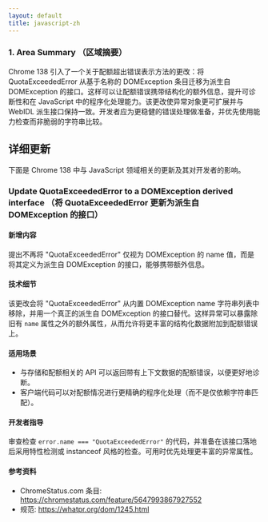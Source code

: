 ```yaml
---
layout: default
title: javascript-zh
---
```


### 1. Area Summary （区域摘要）

Chrome 138 引入了一个关于配额超出错误表示方法的更改：将 QuotaExceededError 从基于名称的 DOMException 条目迁移为派生自 DOMException 的接口。这样可以让配额错误携带结构化的额外信息，提升可诊断性和在 JavaScript 中的程序化处理能力。该更改使异常对象更可扩展并与 WebIDL 派生接口保持一致。开发者应为更稳健的错误处理做准备，并优先使用能力检查而非脆弱的字符串比较。

## 详细更新

下面是 Chrome 138 中与 JavaScript 领域相关的更新及其对开发者的影响。

### Update QuotaExceededError to a DOMException derived interface （将 QuotaExceededError 更新为派生自 DOMException 的接口）

#### 新增内容
提出不再将 "QuotaExceededError" 仅视为 DOMException 的 name 值，而是将其定义为派生自 DOMException 的接口，能够携带额外信息。

#### 技术细节
该更改会将 "QuotaExceededError" 从内置 DOMException name 字符串列表中移除，并用一个真正的派生自 DOMException 的接口替代。这样异常可以暴露除旧有 `name` 属性之外的额外属性，从而允许将更丰富的结构化数据附加到配额错误上。

#### 适用场景
- 与存储和配额相关的 API 可以返回带有上下文数据的配额错误，以便更好地诊断。  
- 客户端代码可以对配额情况进行更精确的程序化处理（而不是仅依赖字符串匹配）。

#### 开发者指导
审查检查 `error.name === "QuotaExceededError"` 的代码，并准备在该接口落地后采用特性检测或 instanceof 风格的检查。可用时优先处理更丰富的异常属性。

#### 参考资料
- ChromeStatus.com 条目: https://chromestatus.com/feature/5647993867927552  
- 规范: https://whatpr.org/dom/1245.html
